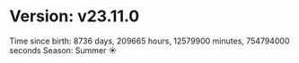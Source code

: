 # Version: v23.11.0
Time since birth: 8736 days, 209665 hours, 12579900 minutes, 754794000 seconds
Season: Summer ☀️
